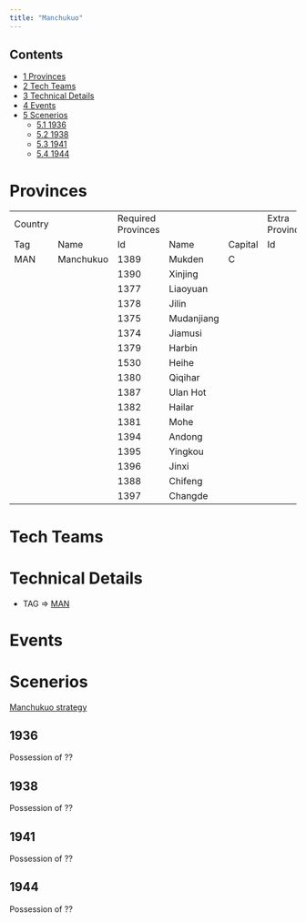 ```yaml
---
title: "Manchukuo"
---
```


## Contents

-   [ 1 Provinces ](#Provinces)
-   [ 2 Tech Teams ](#Tech_Teams)
-   [ 3 Technical Details ](#Technical_Details)
-   [ 4 Events ](#Events)
-   [ 5 Scenerios ](#Scenerios)
    -   [ 5.1 1936 ](#1936)
    -   [ 5.2 1938 ](#1938)
    -   [ 5.3 1941 ](#1941)
    -   [ 5.4 1944 ](#1944)

#  Provinces 

|         |           |                    |            |         |                 |      |
|---------|-----------|--------------------|------------|---------|-----------------|------|
| Country |           | Required Provinces |            |         | Extra Provinces |      |
| Tag     | Name      | Id                 | Name       | Capital | Id              | name |
| MAN     | Manchukuo | 1389               | Mukden     | C       |                 |      |
|         |           | 1390               | Xinjing    |         |                 |      |
|         |           | 1377               | Liaoyuan   |         |                 |      |
|         |           | 1378               | Jilin      |         |                 |      |
|         |           | 1375               | Mudanjiang |         |                 |      |
|         |           | 1374               | Jiamusi    |         |                 |      |
|         |           | 1379               | Harbin     |         |                 |      |
|         |           | 1530               | Heihe      |         |                 |      |
|         |           | 1380               | Qiqihar    |         |                 |      |
|         |           | 1387               | Ulan Hot   |         |                 |      |
|         |           | 1382               | Hailar     |         |                 |      |
|         |           | 1381               | Mohe       |         |                 |      |
|         |           | 1394               | Andong     |         |                 |      |
|         |           | 1395               | Yingkou    |         |                 |      |
|         |           | 1396               | Jinxi      |         |                 |      |
|         |           | 1388               | Chifeng    |         |                 |      |
|         |           | 1397               | Changde    |         |                 |      |

#  Tech Teams 

#  Technical Details 

-   TAG =\>
    [MAN](/index.php?title=MAN&action=edit&redlink=1 "MAN (page does not exist)")

#  Events 

#  Scenerios 

[Manchukuo strategy](/Manchukuo_strategy "Manchukuo strategy")

##  1936 

Possession of ??

##  1938 

Possession of ??

##  1941 

Possession of ??

##  1944 

Possession of ??
